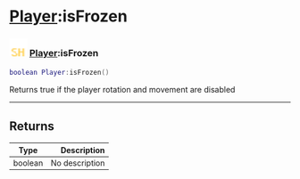 # [Player](../player/README.md):isFrozen

### <img src="../../.gitbook/assets/shared.png" width="32" height="32" /> [Player](../player/README.md):isFrozen

```lua
boolean Player:isFrozen()
```

Returns true if the player rotation and movement are disabled<br>

-----------------
## Returns

| Type   | Description |
| ------ | ----------: |
| boolean | No description |
